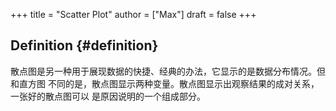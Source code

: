 +++
title = "Scatter Plot"
author = ["Max"]
draft = false
+++

## Definition {#definition}

散点图是另一种用于展现数据的快捷、经典的办法，它显示的是数据分布情况。但和直方图
不同的是，散点图显示两种变量。散点图显示出观察结果的成对关系，一张好的散点图可以
是原因说明的一个组成部分。